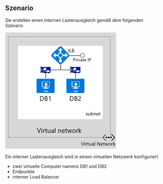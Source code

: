 ## Szenario

Sie erstellen einen internen Lastenausgleich gemäß dem folgenden Szenario

![BILDBESCHREIBUNG](./media/load-balancer-get-started-ilb-scenario-include/figure1.png)

Ein interner Lastenausgleich wird in einem virtuellen Netzwerk konfiguriert 
- zwei virtuelle Computer namens DB1 und DB2<BR> 
- Endpunkte <BR> 
- interner Load Balancer<BR>

<!----HONumber=AcomDC_1223_2015-->
